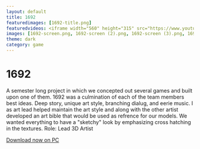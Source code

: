 ```yaml
---
layout: default
title: 1692
featuredimages: [1692-title.png]
featuredvideos: <iframe width="560" height="315" src="https://www.youtube.com/embed/VE6OPKe4uYs" frameborder="0" allowfullscreen></iframe>
images: [1692-screen.png, 1692-screen (2).png, 1692-screen (3).png, 1692-screen (4).png]
theme: dark
category: game
---
```


# 1692

A semester long project in which we concepted out several games and built upon one of them. 1692 was a culmination of each of the team members best ideas. Deep story, unique art style, branching dialug, and eerie music. I as art lead helped maintain the art style and along with the other artist developed an art bible that would be used as refrence for our models. We wanted everything to have a "sketchy" look by emphasizing cross hatching in the textures.
Role: Lead 3D Artist

[Download now on PC](https://luisvalle.itch.io/1692)
